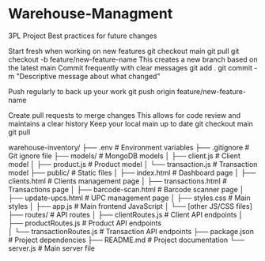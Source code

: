 # Warehouse-Managment
3PL Project
Best practices for future changes

Start fresh when working on new features
git checkout main
git pull
git checkout -b feature/new-feature-name
This creates a new branch based on the latest main
Commit frequently with clear messages
git add .
git commit -m "Descriptive message about what changed"

Push regularly to back up your work
git push origin feature/new-feature-name

Create pull requests to merge changes
This allows for code review and maintains a clear history
Keep your local main up to date
git checkout main
git pull


warehouse-inventory/
├── .env                    # Environment variables
├── .gitignore              # Git ignore file
├── models/                 # MongoDB models
│   ├── client.js           # Client model
│   ├── product.js          # Product model
│   └── transaction.js      # Transaction model
├── public/                 # Static files
│   ├── index.html          # Dashboard page
│   ├── clients.html        # Clients management page
│   ├── transactions.html   # Transactions page
│   ├── barcode-scan.html   # Barcode scanner page
│   ├── update-upcs.html    # UPC management page
│   ├── styles.css          # Main styles
│   ├── app.js              # Main frontend JavaScript
│   └── [other JS/CSS files]
├── routes/                 # API routes
│   ├── clientRoutes.js     # Client API endpoints
│   ├── productRoutes.js    # Product API endpoints  
│   └── transactionRoutes.js # Transaction API endpoints
├── package.json            # Project dependencies
├── README.md               # Project documentation
└── server.js               # Main server file
